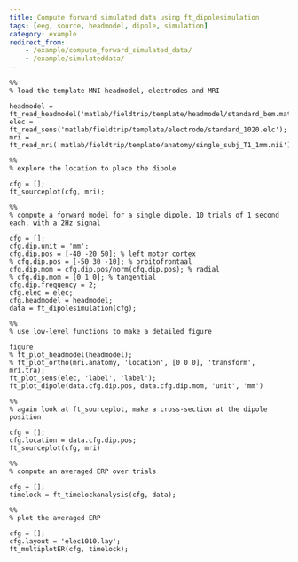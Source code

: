 ```yaml
---
title: Compute forward simulated data using ft_dipolesimulation
tags: [eeg, source, headmodel, dipole, simulation]
category: example
redirect_from:
    - /example/compute_forward_simulated_data/
    - /example/simulateddata/
---
```


    %%
    % load the template MNI headmodel, electrodes and MRI

    headmodel = ft_read_headmodel('matlab/fieldtrip/template/headmodel/standard_bem.mat');
    elec = ft_read_sens('matlab/fieldtrip/template/electrode/standard_1020.elc');
    mri = ft_read_mri('matlab/fieldtrip/template/anatomy/single_subj_T1_1mm.nii');

    %%
    % explore the location to place the dipole

    cfg = [];
    ft_sourceplot(cfg, mri);

    %%
    % compute a forward model for a single dipole, 10 trials of 1 second each, with a 2Hz signal

    cfg = [];
    cfg.dip.unit = 'mm';
    cfg.dip.pos = [-40 -20 50]; % left motor cortex
    % cfg.dip.pos = [-50 30 -10]; % orbitofrontaal
    cfg.dip.mom = cfg.dip.pos/norm(cfg.dip.pos); % radial
    % cfg.dip.mom = [0 1 0]; % tangential
    cfg.dip.frequency = 2;
    cfg.elec = elec;
    cfg.headmodel = headmodel;
    data = ft_dipolesimulation(cfg);

    %%
    % use low-level functions to make a detailed figure

    figure
    % ft_plot_headmodel(headmodel);
    % ft_plot_ortho(mri.anatomy, 'location', [0 0 0], 'transform', mri.tra);
    ft_plot_sens(elec, 'label', 'label');
    ft_plot_dipole(data.cfg.dip.pos, data.cfg.dip.mom, 'unit', 'mm')

    %%
    % again look at ft_sourceplot, make a cross-section at the dipole position

    cfg = [];
    cfg.location = data.cfg.dip.pos;
    ft_sourceplot(cfg, mri)

    %%
    % compute an averaged ERP over trials

    cfg = [];
    timelock = ft_timelockanalysis(cfg, data);

    %%
    % plot the averaged ERP

    cfg = [];
    cfg.layout = 'elec1010.lay';
    ft_multiplotER(cfg, timelock);
